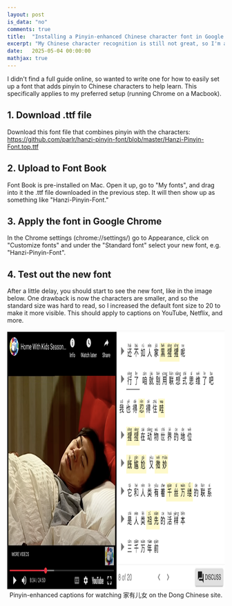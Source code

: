 ```yaml
---
layout: post
is_data: "no"
comments: true
title:  "Installing a Pinyin-enhanced Chinese character font in Google Chrome"
excerpt: "My Chinese character recognition is still not great, so I'm able to comprehend content better by using a font that adds pinyin on top of the Chinese characters."
date:   2025-05-04 00:00:00
mathjax: true
---
```


I didn't find a full guide online, so wanted to write one for how to easily set up a font that adds pinyin to Chinese characters to help learn. This specifically applies to my preferred setup (running Chrome on a Macbook).

## 1. Download .ttf file
Download this font file that combines pinyin with the characters: https://github.com/parlr/hanzi-pinyin-font/blob/master/Hanzi-Pinyin-Font.top.ttf

## 2. Upload to Font Book
Font Book is pre-installed on Mac. Open it up, go to "My fonts", and drag into it the .ttf file downloaded in the previous step. It will then show up as something like "Hanzi-Pinyin-Font."

## 3. Apply the font in Google Chrome
In the Chrome settings (chrome://settings/) go to Appearance, click on "Customize fonts" and under the "Standard font" select your new font, e.g. "Hanzi-Pinyin-Font".

## 4. Test out the new font
After a little delay, you should start to see the new font, like in the image below. One drawback is now the characters are smaller, and so the standard size was hard to read, so I increased the default font size to 20 to make it more visible. This should apply to captions on YouTube, Netflix, and more.

<div class="imgcap" style="text-align:center">
<img src="/assets/mandarin/pinyin-captions.png" height="600">
<div class="thecap" style="text-align:center"></div>Pinyin-enhanced captions for watching 家有儿女 on the Dong Chinese site.</div>
